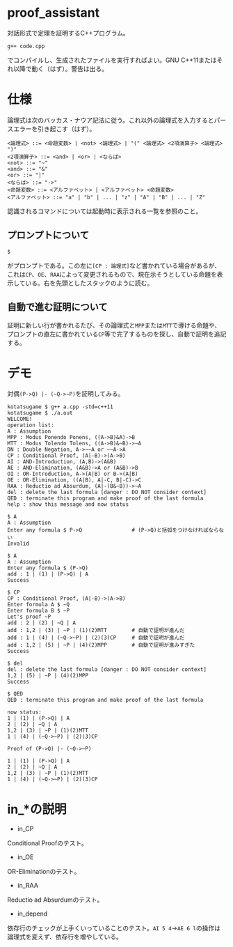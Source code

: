 # proof_assistant

対話形式で定理を証明するC++プログラム。

```
g++ code.cpp
```

でコンパイルし、生成されたファイルを実行すればよい。GNU C++11またはそれ以降で動く（はず）。警告は出る。

# 仕様

論理式は次のバッカス・ナウア記法に従う。これ以外の論理式を入力するとパースエラーを引き起こす（はず）。

```
<論理式> ::= <命題変数> | <not> <論理式> | "(" <論理式> <2項演算子> <論理式> ")"
<2項演算子> ::= <and> | <or> | <ならば>
<not> ::= "~"
<and> ::= "&"
<or> ::= "|"
<ならば> ::= "->"
<命題変数> ::= <アルファベット> | <アルファベット> <命題変数>
<アルファベット> ::= "a" | "b" | ... | "z" | "A" | "B" | ... | "Z"
```

認識されるコマンドについては起動時に表示される一覧を参照のこと。

## プロンプトについて

```
$ 
```

がプロンプトである。この左に`[CP : 論理式]`など書かれている場合があるが、これは`CP`、`OE`、`RAA`によって変更されるもので、現在示そうとしている命題を表示している。右を先頭としたスタックのように読む。

## 自動で進む証明について

証明に新しい行が書かれるたび、その論理式と`MPP`または`MTT`で導ける命題や、プロンプトの直左に書かれている`CP`等で完了するものを探し、自動で証明を追記する。

# デモ

対偶`(P->Q) |- (~Q->~P)`を証明してみる。

```
kotatsugame $ g++ a.cpp -std=c++11
kotatsugame $ ./a.out
WELCOME!
operation list:
A : Assumption
MPP : Modus Ponendo Ponens, ((A->B)&A)->B
MTT : Modus Tolendo Tolens, ((A->B)&~B)->~A
DN : Double Negation, A->~~A or ~~A->A
CP : Conditional Proof, (A|-B)->(A->B)
AI : AND-Introduction, (A,B)->(A&B)
AE : AND-Elimination, (A&B)->A or (A&B)->B
OI : OR-Introduction, A->(A|B) or B->(A|B)
OE : OR-Elimination, ((A|B), A|-C, B|-C)->C
RAA : Reductio ad Absurdum, (A|-(B&~B))->~A
del : delete the last formula [danger : DO NOT consider context]
QED : terminate this program and make proof of the last formula
help : show this message and now status

$ A
A : Assumption
Enter any formula $ P->Q                # (P->Q)と括弧をつけなければならない
Invalid

$ A
A : Assumption
Enter any formula $ (P->Q)
add : 1 | (1) | (P->Q) | A
Success

$ CP
CP : Conditional Proof, (A|-B)->(A->B)
Enter formula A $ ~Q
Enter formula B $ ~P
Let's proof ~P
add : 2 | (2) | ~Q | A
add : 1,2 | (3) | ~P | (1)(2)MTT        # 自動で証明が進んだ
add : 1 | (4) | (~Q->~P) | (2)(3)CP     # 自動で証明が進んだ
add : 1,2 | (5) | ~P | (4)(2)MPP        # 自動で証明が進みすぎた
Success

$ del
del : delete the last formula [danger : DO NOT consider context]
1,2 | (5) | ~P | (4)(2)MPP
Success

$ QED
QED : terminate this program and make proof of the last formula

now status:
1 | (1) | (P->Q) | A
2 | (2) | ~Q | A
1,2 | (3) | ~P | (1)(2)MTT
1 | (4) | (~Q->~P) | (2)(3)CP

Proof of (P->Q) |- (~Q->~P)

1 | (1) | (P->Q) | A
2 | (2) | ~Q | A
1,2 | (3) | ~P | (1)(2)MTT
1 | (4) | (~Q->~P) | (2)(3)CP
```

# in_\*の説明

- in_CP

Conditional Proofのテスト。

- in_OE

OR-Eliminationのテスト。

- in_RAA

Reductio ad Absurdumのテスト。

- in_depend

依存行のチェックが上手くいっていることのテスト。`AI 5 4`→`AE 6 l`の操作は論理式を変えず、依存行を増やしている。

